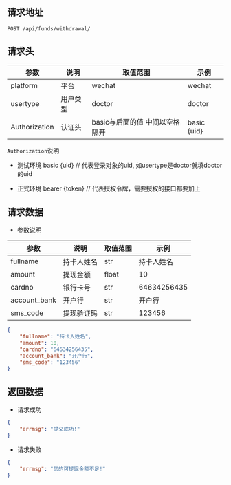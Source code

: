 ## 请求地址

```
POST /api/funds/withdrawal/
```

## 请求头

参数 | 说明 | 取值范围 | 示例 |
--- | --- | --- | ---
platform | 平台 | wechat | wechat
usertype | 用户类型 | doctor | doctor
Authorization | 认证头 | basic与后面的值 中间以空格隔开 | basic {uid}

`Authorization`说明

- 测试环境  basic {uid} // 代表登录对象的uid, 如usertype是doctor就填doctor的uid

- 正式环境 bearer {token} // 代表授权令牌，需要授权的接口都要加上

## 请求数据

- 参数说明

参数 | 说明 | 取值范围 | 示例 |
--- | --- | --- | ---
fullname | 持卡人姓名 | str | 持卡人姓名
amount | 提现金额 | float | 10
cardno | 银行卡号 | str | 64634256435
account_bank | 开户行 | str | 开户行
sms_code | 提现验证码 | str | 123456

```json
{
    "fullname": "持卡人姓名",
    "amount": 10,
    "cardno": "64634256435",
    "account_bank": "开户行",
    "sms_code": "123456"
}
```

## 返回数据


- 请求成功
```json
{
    "errmsg": "提交成功!"
}
```

- 请求失败
```json
{
    "errmsg": "您的可提现金额不足!"
}
```
